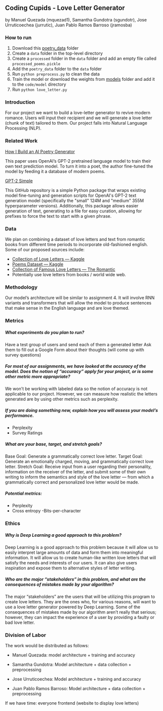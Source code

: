 ## Coding Cupids - Love Letter Generator

by Manuel Quezada (mquezad1), Samantha Gundotra (sgundotr), Jose Urruticoechea (jurrutic), Juan Pablo Ramos Barroso (jramosba)

### How to run
1) Download this [poetry_data](https://drive.google.com/file/d/1ln5h7Kavsbkl5aDKYz3-iRUgBc3X5DnU/view) folder
2) Create a `data` folder in the top-level directory
3) Create a `processed` folder in the `data` folder and add an empty file called `processed_poems.pickle`
4) Add the `poetry_data` folder to the `data` folder
5) Run `python preprocess.py` to clean the data
6) Train the model or download the weights from [models](https://drive.google.com/drive/folders/1EErNArFD6KRrlJaJyANgeURUZdqHLTh-?usp=sharing) folder and add it to the `code/model` directory
7) Run `python love_letter.py`

### Introduction
For our project we want to build a love-letter generator to revive modern romance. Users will input their recipient and we will generate a love letter (chunk of text) tailored to them. Our project falls into Natural Language Processing (NLP).

### Related Work
[How I Build an AI Poetry Generator](https://medium.com/voice-tech-podcast/how-i-build-an-ai-poetry-generator-1254f7335c17)

This paper uses OpenAI’s GPT-2 pretrained language model to train their own text prediction model. To turn it into a poet, the author fine-tuned the model by feeding it a database of modern poems. 

[GPT-2 Simple](https://github.com/minimaxir/gpt-2-simple)

This GitHub repository is a simple Python package that wraps existing model fine-tuning and generation scripts for OpenAI's GPT-2 text generation model (specifically the "small" 124M and "medium" 355M hyperparameter versions). Additionally, this package allows easier generation of text, generating to a file for easy curation, allowing for prefixes to force the text to start with a given phrase.

### Data
We plan on combining a dataset of love letters and text from romantic books from different time periods to incorporate old-fashioned english. Some of our proposed sources include: 

- [Collection of Love Letters — Kaggle](https://www.kaggle.com/datasets/fillerink/love-letters)
- [Poems Dataset — Kaggle](https://www.kaggle.com/datasets/michaelarman/poemsdataset)
- [Collection of Famous Love Letters — The Romantic](https://theromantic.com/LoveLetters/main.htm)
- Potentially use love letters from books / world wide web.

### Methodology

Our model’s architecture will be similar to assignment 4. It will involve RNN variants and transformers that will allow the model to produce sentences that make sense in the English language and are love themed.

### Metrics

##### What experiments do you plan to run?
Have a test group of users and send each of them a generated letter
Ask them to fill out a Google Form about their thoughts (will come up with survey questions)
 
##### For most of our assignments, we have looked at the accuracy of the model. Does the notion of “accuracy” apply for your project, or is some other metric more appropriate?
We won’t be working with labeled data so the notion of accuracy is not applicable to our project. However, we can measure how realistic the letters generated are by using other metrics such as perplexity. 
 
##### If you are doing something new, explain how you will assess your model’s performance.
- Perplexity
- Survey Ratings
#####  What are your base, target, and stretch goals?
Base Goal: Generate a grammatically correct love letter.
Target Goal: Generate an emotionally charged, moving, and grammatically correct love letter.
Stretch Goal: Receive input from a user regarding their personality, information on the receiver of the letter, and submit some of their own writing to inform the semantics and style of the love letter — from which a grammatically correct and personalized love letter would be made.
 
#####  Potential metrics:
- Perplexity
- Cross entropy
-Bits-per-character

### Ethics
##### Why is Deep Learning a good approach to this problem?

Deep Learning is a good approach to this problem because it will allow us to easily interpret large amounts of data and form them into meaningful information. It will allow us to create human-like written love letters that will satisfy the needs and interests of our users. It can also give users inspiration and expose them to alternative styles of letter writing.

##### Who are the major “stakeholders” in this problem, and what are the consequences of mistakes made by your algorithm?
 
The major “stakeholders” are the users that will be utilizing this program to create love letters. They are the ones who, for various reasons, will want to use a love letter generator powered by Deep Learning. Some of the consequences of mistakes made by our algorithm aren’t really that serious; however, they can impact the experience of a user by providing a faulty or bad love letter.
 
### Division of Labor
The work would be distributed as follows:
- Manuel Quezada: model architecture + training and accuracy

- Samantha Gundotra: Model architecture + data collection + preprocessing

- Jose Urruticoechea: Model architecture + training and accuracy

- Juan Pablo Ramos Barroso: Model architecture + data collection + preprocessing

If we have time: everyone frontend (website to display love letters)
